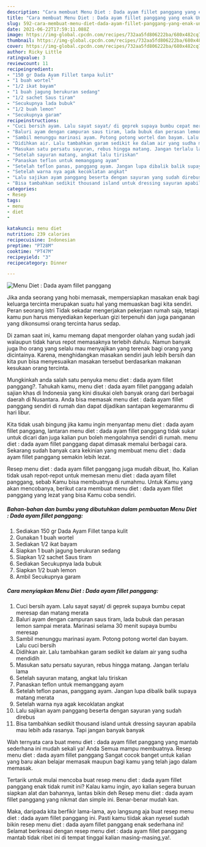 ```yaml
---
description: "Cara membuat Menu Diet : Dada ayam fillet panggang yang enak Untuk Jualan"
title: "Cara membuat Menu Diet : Dada ayam fillet panggang yang enak Untuk Jualan"
slug: 592-cara-membuat-menu-diet-dada-ayam-fillet-panggang-yang-enak-untuk-jualan
date: 2021-06-22T17:59:11.088Z
image: https://img-global.cpcdn.com/recipes/732aa5fd806222ba/680x482cq70/menu-diet-dada-ayam-fillet-panggang-foto-resep-utama.jpg
thumbnail: https://img-global.cpcdn.com/recipes/732aa5fd806222ba/680x482cq70/menu-diet-dada-ayam-fillet-panggang-foto-resep-utama.jpg
cover: https://img-global.cpcdn.com/recipes/732aa5fd806222ba/680x482cq70/menu-diet-dada-ayam-fillet-panggang-foto-resep-utama.jpg
author: Ricky Little
ratingvalue: 3
reviewcount: 11
recipeingredient:
- "150 gr Dada Ayam Fillet tanpa kulit"
- "1 buah wortel"
- "1/2 ikat bayam"
- "1 buah jagung berukuran sedang"
- "1/2 sachet Saus tiram"
- "Secukupnya lada bubuk"
- "1/2 buah lemon"
- "Secukupnya garam"
recipeinstructions:
- "Cuci bersih ayam. Lalu sayat sayat/ di geprek supaya bumbu cepat meresap dan matang merata"
- "Baluri ayam dengan campuran saus tiram, lada bubuk dan perasan lemon sampai merata. Marinasi selama 30 menit supaya bumbu meresap"
- "Sambil menunggu marinasi ayam. Potong potong wortel dan bayam. Lalu cuci bersih"
- "Didihkan air. Lalu tambahkan garam sedikit ke dalam air yang sudha mendidih"
- "Masukan satu persatu sayuran, rebus hingga matang. Jangan terlalu lama"
- "Setelah sayuran matang, angkat lalu tiriskan"
- "Panaskan teflon untuk memanggang ayam"
- "Setelah teflon panas, panggang ayam. Jangan lupa dibalik balik supaya matang merata"
- "Setelah warna nya agak kecoklatan angkat"
- "Lalu sajikan ayam panggang beserta dengan sayuran yang sudah direbus"
- "Bisa tambahkan sedikit thousand island untuk dressing sayuran apabila mau lebih ada rasanya. Tapi jangan banyak banyak"
categories:
- Resep
tags:
- menu
- diet
- 

katakunci: menu diet  
nutrition: 239 calories
recipecuisine: Indonesian
preptime: "PT28M"
cooktime: "PT47M"
recipeyield: "3"
recipecategory: Dinner

---
```



![Menu Diet : Dada ayam fillet panggang](https://img-global.cpcdn.com/recipes/732aa5fd806222ba/680x482cq70/menu-diet-dada-ayam-fillet-panggang-foto-resep-utama.jpg)

Jika anda seorang yang hobi memasak, mempersiapkan masakan enak bagi keluarga tercinta merupakan suatu hal yang memuaskan bagi kita sendiri. Peran seorang istri Tidak sekadar mengerjakan pekerjaan rumah saja, tetapi kamu pun harus menyediakan keperluan gizi terpenuhi dan juga panganan yang dikonsumsi orang tercinta harus sedap.

Di zaman  saat ini, kamu memang dapat mengorder olahan yang sudah jadi walaupun tidak harus repot memasaknya terlebih dahulu. Namun banyak juga lho orang yang selalu mau menyajikan yang terenak bagi orang yang dicintainya. Karena, menghidangkan masakan sendiri jauh lebih bersih dan kita pun bisa menyesuaikan masakan tersebut berdasarkan makanan kesukaan orang tercinta. 



Mungkinkah anda salah satu penyuka menu diet : dada ayam fillet panggang?. Tahukah kamu, menu diet : dada ayam fillet panggang adalah sajian khas di Indonesia yang kini disukai oleh banyak orang dari berbagai daerah di Nusantara. Anda bisa memasak menu diet : dada ayam fillet panggang sendiri di rumah dan dapat dijadikan santapan kegemaranmu di hari libur.

Kita tidak usah bingung jika kamu ingin menyantap menu diet : dada ayam fillet panggang, lantaran menu diet : dada ayam fillet panggang tidak sukar untuk dicari dan juga kalian pun boleh mengolahnya sendiri di rumah. menu diet : dada ayam fillet panggang dapat dimasak memalui berbagai cara. Sekarang sudah banyak cara kekinian yang membuat menu diet : dada ayam fillet panggang semakin lebih lezat.

Resep menu diet : dada ayam fillet panggang juga mudah dibuat, lho. Kalian tidak usah repot-repot untuk memesan menu diet : dada ayam fillet panggang, sebab Kamu bisa membuatnya di rumahmu. Untuk Kamu yang akan mencobanya, berikut cara membuat menu diet : dada ayam fillet panggang yang lezat yang bisa Kamu coba sendiri.

<!--inarticleads1-->

##### Bahan-bahan dan bumbu yang dibutuhkan dalam pembuatan Menu Diet : Dada ayam fillet panggang:

1. Sediakan 150 gr Dada Ayam Fillet tanpa kulit
1. Gunakan 1 buah wortel
1. Sediakan 1/2 ikat bayam
1. Siapkan 1 buah jagung berukuran sedang
1. Siapkan 1/2 sachet Saus tiram
1. Sediakan Secukupnya lada bubuk
1. Siapkan 1/2 buah lemon
1. Ambil Secukupnya garam




<!--inarticleads2-->

##### Cara menyiapkan Menu Diet : Dada ayam fillet panggang:

1. Cuci bersih ayam. Lalu sayat sayat/ di geprek supaya bumbu cepat meresap dan matang merata
1. Baluri ayam dengan campuran saus tiram, lada bubuk dan perasan lemon sampai merata. Marinasi selama 30 menit supaya bumbu meresap
1. Sambil menunggu marinasi ayam. Potong potong wortel dan bayam. Lalu cuci bersih
1. Didihkan air. Lalu tambahkan garam sedikit ke dalam air yang sudha mendidih
1. Masukan satu persatu sayuran, rebus hingga matang. Jangan terlalu lama
1. Setelah sayuran matang, angkat lalu tiriskan
1. Panaskan teflon untuk memanggang ayam
1. Setelah teflon panas, panggang ayam. Jangan lupa dibalik balik supaya matang merata
1. Setelah warna nya agak kecoklatan angkat
1. Lalu sajikan ayam panggang beserta dengan sayuran yang sudah direbus
1. Bisa tambahkan sedikit thousand island untuk dressing sayuran apabila mau lebih ada rasanya. Tapi jangan banyak banyak




Wah ternyata cara buat menu diet : dada ayam fillet panggang yang mantab sederhana ini mudah sekali ya! Anda Semua mampu membuatnya. Resep menu diet : dada ayam fillet panggang Sangat cocok banget untuk kalian yang baru akan belajar memasak maupun bagi kamu yang telah jago dalam memasak.

Tertarik untuk mulai mencoba buat resep menu diet : dada ayam fillet panggang enak tidak rumit ini? Kalau kamu ingin, ayo kalian segera buruan siapkan alat dan bahannya, lantas bikin deh Resep menu diet : dada ayam fillet panggang yang nikmat dan simple ini. Benar-benar mudah kan. 

Maka, daripada kita berfikir lama-lama, ayo langsung aja buat resep menu diet : dada ayam fillet panggang ini. Pasti kamu tiidak akan nyesel sudah bikin resep menu diet : dada ayam fillet panggang enak sederhana ini! Selamat berkreasi dengan resep menu diet : dada ayam fillet panggang mantab tidak ribet ini di tempat tinggal kalian masing-masing,ya!.

